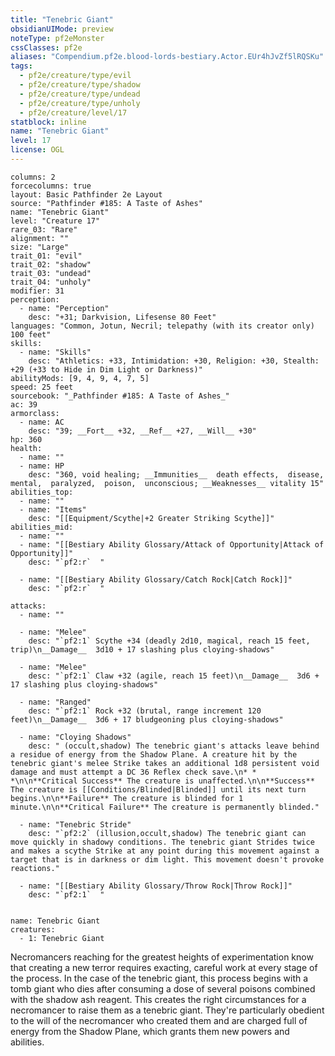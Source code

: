 ```yaml
---
title: "Tenebric Giant"
obsidianUIMode: preview
noteType: pf2eMonster
cssClasses: pf2e
aliases: "Compendium.pf2e.blood-lords-bestiary.Actor.EUr4hJvZf5lRQSKu" 
tags:
  - pf2e/creature/type/evil
  - pf2e/creature/type/shadow
  - pf2e/creature/type/undead
  - pf2e/creature/type/unholy
  - pf2e/creature/level/17
statblock: inline
name: "Tenebric Giant"
level: 17
license: OGL
---
```


```statblock
columns: 2
forcecolumns: true
layout: Basic Pathfinder 2e Layout
source: "Pathfinder #185: A Taste of Ashes"
name: "Tenebric Giant"
level: "Creature 17"
rare_03: "Rare"
alignment: ""
size: "Large"
trait_01: "evil"
trait_02: "shadow"
trait_03: "undead"
trait_04: "unholy"
modifier: 31
perception:
  - name: "Perception"
    desc: "+31; Darkvision, Lifesense 80 Feet"
languages: "Common, Jotun, Necril; telepathy (with its creator only) 100 feet"
skills:
  - name: "Skills"
    desc: "Athletics: +33, Intimidation: +30, Religion: +30, Stealth: +29 (+33 to Hide in Dim Light or Darkness)"
abilityMods: [9, 4, 9, 4, 7, 5]
speed: 25 feet
sourcebook: "_Pathfinder #185: A Taste of Ashes_"
ac: 39
armorclass:
  - name: AC
    desc: "39; __Fort__ +32, __Ref__ +27, __Will__ +30"
hp: 360
health:
  - name: ""
  - name: HP
    desc: "360, void healing; __Immunities__  death effects,  disease,  mental,  paralyzed,  poison,  unconscious; __Weaknesses__ vitality 15"
abilities_top:
  - name: ""
  - name: "Items"
    desc: "[[Equipment/Scythe|+2 Greater Striking Scythe]]"
abilities_mid:
  - name: ""
  - name: "[[Bestiary Ability Glossary/Attack of Opportunity|Attack of Opportunity]]"
    desc: "`pf2:r`  "

  - name: "[[Bestiary Ability Glossary/Catch Rock|Catch Rock]]"
    desc: "`pf2:r`  "

attacks:
  - name: ""

  - name: "Melee"
    desc: "`pf2:1` Scythe +34 (deadly 2d10, magical, reach 15 feet, trip)\n__Damage__  3d10 + 17 slashing plus cloying-shadows"

  - name: "Melee"
    desc: "`pf2:1` Claw +32 (agile, reach 15 feet)\n__Damage__  3d6 + 17 slashing plus cloying-shadows"

  - name: "Ranged"
    desc: "`pf2:1` Rock +32 (brutal, range increment 120 feet)\n__Damage__  3d6 + 17 bludgeoning plus cloying-shadows"

  - name: "Cloying Shadows"
    desc: " (occult,shadow) The tenebric giant's attacks leave behind a residue of energy from the Shadow Plane. A creature hit by the tenebric giant's melee Strike takes an additional 1d8 persistent void damage and must attempt a DC 36 Reflex check save.\n* * *\n\n**Critical Success** The creature is unaffected.\n\n**Success** The creature is [[Conditions/Blinded|Blinded]] until its next turn begins.\n\n**Failure** The creature is blinded for 1 minute.\n\n**Critical Failure** The creature is permanently blinded."

  - name: "Tenebric Stride"
    desc: "`pf2:2` (illusion,occult,shadow) The tenebric giant can move quickly in shadowy conditions. The tenebric giant Strides twice and makes a scythe Strike at any point during this movement against a target that is in darkness or dim light. This movement doesn't provoke reactions."

  - name: "[[Bestiary Ability Glossary/Throw Rock|Throw Rock]]"
    desc: "`pf2:1`  "
 
```

```encounter-table
name: Tenebric Giant
creatures:
  - 1: Tenebric Giant
```



Necromancers reaching for the greatest heights of experimentation know that creating a new terror requires exacting, careful work at every stage of the process. In the case of the tenebric giant, this process begins with a tomb giant who dies after consuming a dose of several poisons combined with the shadow ash reagent. This creates the right circumstances for a necromancer to raise them as a tenebric giant. They're particularly obedient to the will of the necromancer who created them and are charged full of energy from the Shadow Plane, which grants them new powers and abilities.
